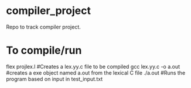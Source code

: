 # compiler_project

Repo to track compiler project.

# To compile/run

flex projlex.l #Creates a lex.yy.c file to be compiled
gcc lex.yy.c -o a.out #creates a exe object named a.out from the lexical C file
./a.out #Runs the program based on input in test_input.txt
